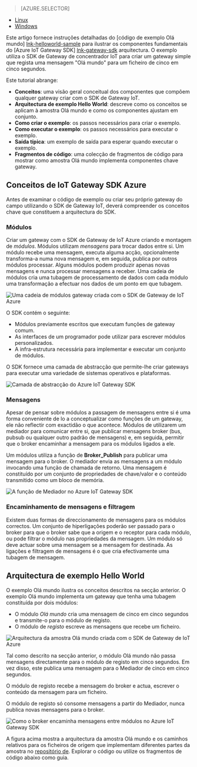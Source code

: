 > [AZURE.SELECTOR]
- [Linux](../articles/iot-hub/iot-hub-linux-gateway-sdk-get-started.md)
- [Windows](../articles/iot-hub/iot-hub-windows-gateway-sdk-get-started.md)

Este artigo fornece instruções detalhadas do [código de exemplo Olá mundo] [ lnk-helloworld-sample] para ilustrar os componentes fundamentais do [Azure IoT Gateway SDK] [ lnk-gateway-sdk] arquitectura. O exemplo utiliza o SDK de Gateway de concentrador IoT para criar um gateway simple que regista uma mensagem "Olá mundo" para um ficheiro de cinco em cinco segundos.

Este tutorial abrange:

- **Conceitos**: uma visão geral conceitual dos componentes que compõem qualquer gateway criar com o SDK de Gateway IoT.  
- **Arquitectura de exemplo Hello World**: descreve como os conceitos se aplicam à amostra Olá mundo e como os componentes ajustam em conjunto.
- **Como criar o exemplo**: os passos necessários para criar o exemplo.
- **Como executar o exemplo**: os passos necessários para executar o exemplo. 
- **Saída típica**: um exemplo de saída para esperar quando executar o exemplo.
- **Fragmentos de código**: uma colecção de fragmentos de código para mostrar como amostra Olá mundo implementa componentes chave gateway.

## <a name="azure-iot-gateway-sdk-concepts"></a>Conceitos de IoT Gateway SDK Azure

Antes de examinar o código de exemplo ou criar seu próprio gateway do campo utilizando o SDK de Gateway IoT, deverá compreender os conceitos chave que constituem a arquitectura do SDK.

### <a name="modules"></a>Módulos

Criar um gateway com o SDK de Gateway de IoT Azure criando e montagem de *módulos*. Módulos utilizam *mensagens* para trocar dados entre si. Um módulo recebe uma mensagem, executa alguma acção, opcionalmente transforma-a numa nova mensagem e, em seguida, publica por outros módulos processar. Alguns módulos podem produzir apenas novas mensagens e nunca processar mensagens a receber. Uma cadeia de módulos cria uma tubagem de processamento de dados com cada módulo uma transformação a efectuar nos dados de um ponto em que tubagem.

![Uma cadeia de módulos gateway criada com o SDK de Gateway de IoT Azure][1]
 
O SDK contém o seguinte:

- Módulos previamente escritos que executam funções de gateway comum.
- As interfaces de um programador pode utilizar para escrever módulos personalizados.
- A infra-estrutura necessária para implementar e executar um conjunto de módulos.

O SDK fornece uma camada de abstracção que permite-lhe criar gateways para executar uma variedade de sistemas operativos e plataformas.

![Camada de abstracção do Azure IoT Gateway SDK][2]

### <a name="messages"></a>Mensagens

Apesar de pensar sobre módulos a passagem de mensagens entre si é uma forma conveniente de lo a conceptualizar como funções de um gateway, ele não reflectir com exactidão o que acontece. Módulos de utilizarem um mediador para comunicar entre si, que publicar mensagens broker (bus, pubsub ou qualquer outro padrão de mensagens) e, em seguida, permitir que o broker encaminhar a mensagem para os módulos ligados a ele.

Um módulos utiliza a função de **Broker_Publish** para publicar uma mensagem para o broker. O mediador envia as mensagens a um módulo invocando uma função de chamada de retorno. Uma mensagem é constituído por um conjunto de propriedades de chave/valor e o conteúdo transmitido como um bloco de memória.

![A função de Mediador no Azure IoT Gateway SDK][3]

### <a name="message-routing-and-filtering"></a>Encaminhamento de mensagens e filtragem

Existem duas formas de direccionamento de mensagens para os módulos correctos. Um conjunto de hiperligações poderão ser passado para o broker para que o broker sabe que a origem e o receptor para cada módulo, ou pode filtrar o módulo nas propriedades da mensagem. Um módulo só deve actuar sobre uma mensagem se a mensagem for destinada. As ligações e filtragem de mensagens é o que cria efectivamente uma tubagem de mensagem.

## <a name="hello-world-sample-architecture"></a>Arquitectura de exemplo Hello World

O exemplo Olá mundo ilustra os conceitos descritos na secção anterior. O exemplo Olá mundo implementa um gateway que tenha uma tubagem constituída por dois módulos:

-   O módulo *Olá mundo* cria uma mensagem de cinco em cinco segundos e transmite-o para o módulo de registo.
-   O módulo de *registo* escreve as mensagens que recebe um ficheiro.

![Arquitectura da amostra Olá mundo criada com o SDK de Gateway de IoT Azure][4]

Tal como descrito na secção anterior, o módulo Olá mundo não passa mensagens directamente para o módulo de registo em cinco segundos. Em vez disso, este publica uma mensagem para o Mediador de cinco em cinco segundos.

O módulo de registo recebe a mensagem do broker e actua, escrever o conteúdo da mensagem para um ficheiro.

O módulo de registo só consome mensagens a partir do Mediador, nunca publica novas mensagens para o broker.

![Como o broker encaminha mensagens entre módulos no Azure IoT Gateway SDK][5]

A figura acima mostra a arquitectura da amostra Olá mundo e os caminhos relativos para os ficheiros de origem que implementam diferentes partes da amostra no [repositório de][lnk-gateway-sdk]. Explorar o código ou utilize os fragmentos de código abaixo como guia.

<!-- Images -->
[1]: media/iot-hub-gateway-sdk-getstarted-selector/modules.png
[2]: media/iot-hub-gateway-sdk-getstarted-selector/modules_2.png
[3]: media/iot-hub-gateway-sdk-getstarted-selector/messages_1.png
[4]: media/iot-hub-gateway-sdk-getstarted-selector/high_level_architecture.png
[5]: media/iot-hub-gateway-sdk-getstarted-selector/detailed_architecture.png

<!-- Links -->
[lnk-helloworld-sample]: https://github.com/Azure/azure-iot-gateway-sdk/tree/master/samples/hello_world
[lnk-gateway-sdk]: https://github.com/Azure/azure-iot-gateway-sdk
